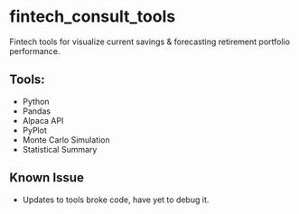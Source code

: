 # fintech_consult_tools
Fintech tools for visualize current savings &amp; forecasting retirement portfolio performance.

## Tools:
- Python
- Pandas
- Alpaca API
- PyPlot
- Monte Carlo Simulation
- Statistical Summary

## Known Issue
- Updates to tools broke code, have yet to debug it.